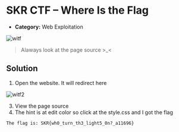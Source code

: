 # SKR CTF – Where Is the Flag

* **Category:** Web Exploitation

![witf](https://user-images.githubusercontent.com/65973879/201049659-48ef4d24-2d8d-4846-9379-0b072dff7f25.png)

> Alaways look at the page source >_< 

## Solution

1. Open the website. It will redirect here

![witf2](https://user-images.githubusercontent.com/65973879/201050015-fc0968a0-c5b6-4f59-9768-c2c7e0adcc5c.png)

3. View the page source
4. The hint is at edit color so click at the style.css and I got the flag


```
The flag is: SKR{wh0_turn_th3_light5_0n?_a11696}
```
